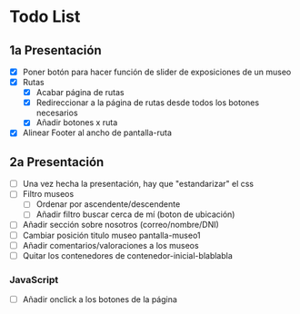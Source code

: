 # Todo List

## 1a Presentación

- [x] Poner botón para hacer función de slider de exposiciones de un museo
- [x] Rutas
    - [x] Acabar página de rutas
    - [x] Redireccionar a la página de rutas desde todos los botones necesarios
    - [x] Añadir botones x ruta
- [x] Alinear Footer al ancho de pantalla-ruta

## 2a Presentación
- [ ] Una vez hecha la presentación, hay que "estandarizar" el css
- [ ] Filtro museos
    - [ ] Ordenar por ascendente/descendente
    - [ ] Añadir filtro buscar cerca de mí (boton de ubicación)
- [ ] Añadir sección sobre nosotros (correo/nombre/DNI) 
- [ ] Cambiar posición titulo museo pantalla-museo1
- [ ] Añadir comentarios/valoraciones a los museos 
- [ ] Quitar los contenedores de contenedor-inicial-blablabla
### JavaScript
- [ ] Añadir onclick a los botones de la página